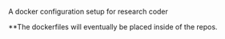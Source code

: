 A docker configuration setup for research coder

**The dockerfiles will eventually be placed inside of the repos.
